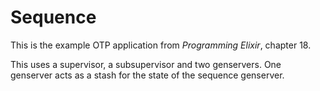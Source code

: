# Sequence

This is the example OTP application from *Programming Elixir*, chapter 18.

This uses a supervisor, a subsupervisor and two genservers. One genserver acts
as a stash for the state of the sequence genserver.

